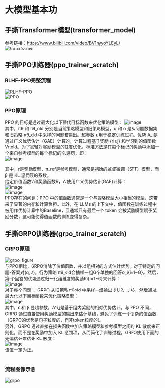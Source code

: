 # 大模型基本功
## 手撕Transformer模型(transformer_model)
参考链接：https://www.bilibili.com/video/BV1nyyoYLEyL/<br>
![transformer](https://github.com/user-attachments/assets/a3464fe1-3046-44f0-86c6-7ba4bac295a9)<br>

## 手撕PPO训练器(ppo_trainer_scratch)
### RLHF-PPO完整流程
![RLHF-PPO](https://github.com/user-attachments/assets/c3f21b6c-9a89-4cb4-8589-fc677afe2633)<br>
![PPO](https://github.com/user-attachments/assets/16a95022-9811-4570-ac1a-390ba703814e)<br>
### PPO原理
PPO 的目标是通过最大化以下替代目标函数来优化策略模型：
![image](https://github.com/user-attachments/assets/0717554c-00f5-4a78-b1eb-21f838377628)<br>
其中，πθ​ 和 πθ_old​​ 分别是当前策略模型和旧策略模型，q 和 o 是从问题数据集和旧策略 πθ_old​​ 中采样的问题和输出。超参数 ϵ 用于稳定训练过程。优势 A_i​ 是通过广义优势估计（GAE）计算的，计算过程基于奖励 {ri≥j​} 和学习到的值函数 Vπold​​。为了减轻对奖励模型的过度优化，标准方法是在每个标记的奖励中添加一个来自参考模型的每个标记的KL惩罚，即：<br>
![image](https://github.com/user-attachments/assets/b4f6e67d-7c30-4d00-a9ee-30baf2d6cd7e)<br>

其中，r是奖励模型，π_ref是参考模型，通常是初始的监督微调（SFT）模型，而 β 是 KL 惩罚项的系数。<br>
给定价值函数V和奖励函数R，At使用广义优势估计(GAE)计算：<br>
![image](https://github.com/user-attachments/assets/79a72031-278b-4d0f-a65b-2efbd7b65e62)<br>
![image](https://github.com/user-attachments/assets/b4203cc6-2b3d-495a-a13f-c114aab42778)<br>
PPO存在的问题：PPO 中的值函数通常是一个与策略模型大小相当的模型，这带来了显著的内存和计算负担。此外，在 LLMs 的上下文中，值函数在训练过程中被用作优势计算中的Baseline，但通常只有最后一个 token 会被奖励模型赋予奖励分数，这可能使得值函数的训练变得复杂。<br>

## 手撕GRPO训练器(grpo_trainer_scratch)
### GRPO原理
![grpo_figure](https://github.com/user-attachments/assets/65b9c9d4-c495-40e3-b93e-ab89e2878dae)<br>
与PPO相比，GRPO消除了价值函数，并以组相对的方式估计优势。对于特定的问题-答案对(q, a)，行为策略 πθ_old​​ 会抽样一组G个单独的回答o_i{i=1~G}。然后，第i个回答的优势通过归一化组维度的奖励Ri{i=1~G}来计算：<br>
![image](https://github.com/user-attachments/assets/7c6dcc52-9c1c-4f85-a8e4-b6f97b80a9b6)<br>
对于每个问题 i，GRPO 从旧策略 πθold​​ 中采样一组输出 {i1​,i2​,…,iA​}，然后通过最大化以下目标函数来优化策略模型：<br>
![image](https://github.com/user-attachments/assets/bf53f901-9a9a-44a7-afa2-f412c442fc34)<br>
其中，ϵ 和 β 是超参数，A^i,j​ 是基于组内奖励的相对优势估计。与 PPO 不同，GRPO 通过直接使用奖励模型的输出来估计基线，避免了训练一个复杂的值函数（GRPO的优势是句子粒度的，而非token粒度的）。<br>
另外，GRPO 通过直接在损失函数中加入策略模型和参考模型之间的 KL 散度来正则化，而不是在奖励中加入 KL 惩罚项，从而简化了训练过程。GRPO使用下面的无偏估计来估计 KL 散度：<br>
![image](https://github.com/user-attachments/assets/7b112f8f-72dc-4a78-b23c-27412fceddb5)<br>
该值一定为正。<br>
<br>
### 流程图像示意
![grpo](https://github.com/user-attachments/assets/6b5c6713-e92f-4c36-bf59-93979f54e19c)
